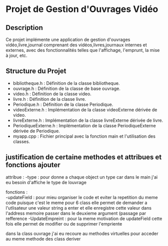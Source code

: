# Projet de Gestion d'Ouvrages Vidéo

## Description
Ce projet implémente une application de gestion d'ouvrages vidéo,livre,journal 
comprenant des vidéos,livres,journaux internes et externes, avec des fonctionnalités telles que l'affichage, 
l'emprunt, la mise à jour, etc.

## Structure du Projet
- bibliotheque.h : Définition de la classe bibliotheque.
- ouvrage.h : Définition de la classe de base ouvrage.
- video.h : Définition de la classe video.
- livre.h : Définition de la classe livre.
- Periodique.h : Définition de la classe Periodique.
- videoExterne.h : Implémentation de la classe videoExterne dérivée de video.
- livreExterne.h : Implémentation de la classe livreExterne dérivée de livre.
- PeriodiqueExterne.h : Implémentation de la classe PeriodiqueExterne dérivée de Periodique.
- myapp.cpp : Fichier principal avec la fonction main et l'utilisation des classes.

## justification de certaine methodes et attribues et fonctions ajouter 

attribue :
    -type : pour donne a chaque object un type car dans le main j'ai eu besoin d'affiche le type de louvrage

fonctions :  
    -updateField : pour mieu organiser le code et eviter la repetition du meme code 
                   puisque c'est le meme pour 6 class elle permet de demander a l'utlisateur
                   une valeur string a enter et elle enregistre cette valeur dans l'address memoire
                   passer dans le deuxieme argument (passage par refference
    -UpdateEmpreint : pour la meme motivation de updateField cette fois elle permet de modifier ou de 
                      supprimer l'empriente

dans la class ouvrage j'ai eu recoure au methodes virtuelles pour acceder au meme methode des class deriver
